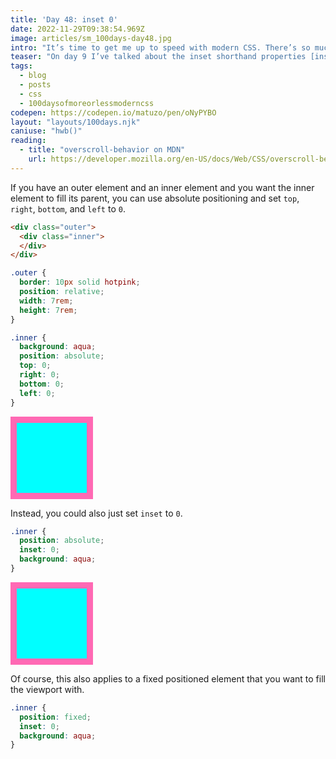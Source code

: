```yaml
---
title: 'Day 48: inset 0'
date: 2022-11-29T09:38:54.969Z
image: articles/sm_100days-day48.jpg
intro: "It’s time to get me up to speed with modern CSS. There’s so much new in CSS that I know too little about. To change that I’ve started [#100DaysOfMoreOrLessModernCSS](/blog/2022/100-days-of-more-or-less-modern-css/). Why more or less modern CSS? Because some topics will be about cutting-edge features, while other stuff has been around for quite a while already, but I just have little to no experience with it."
teaser: "On day 9 I’ve talked about the inset shorthand properties [inset, inset-inline, and inset-block](/blog/2022/100daysof-day3/). I don’t believe that I will need those often, but `inset` can come in handy when you want one element to fill another element entirely."
tags:
  - blog
  - posts
  - css
  - 100daysofmoreorlessmoderncss
codepen: https://codepen.io/matuzo/pen/oNyPYBO
layout: "layouts/100days.njk"
caniuse: "hwb()"
reading:
  - title: "overscroll-behavior on MDN"
    url: https://developer.mozilla.org/en-US/docs/Web/CSS/overscroll-behavior
---
```

If you have an outer element and an inner element and you want the inner element to fill its parent, you can use absolute positioning and set `top`, `right`, `bottom`, and `left` to `0`.

```html
<div class="outer">
  <div class="inner">
  </div>
</div>
```

<style>
  .outer {
  border: 10px solid hotpink;
  position: relative;
  width: 7rem;
  height: 7rem;
}

.inner {
  background: aqua;
  position: absolute;
  top: 0;
  right: 0;
  bottom: 0;
  left: 0;
}

.inner2 {
  position: absolute;
  inset: 0;
  background: aqua;
}
</style>

```css
.outer {
  border: 10px solid hotpink;
  position: relative;
  width: 7rem;
  height: 7rem;
}

.inner {
  background: aqua;
  position: absolute;
  top: 0;
  right: 0;
  bottom: 0;
  left: 0;
}
```

<div class="outer">
  <div class="inner">
  </div>
</div>

Instead, you could also just set `inset` to `0`.

```css
.inner {
  position: absolute;
  inset: 0;
  background: aqua;
}
```

<div class="outer">
  <div class="inner2">
  </div>
</div>

Of course, this also applies to a fixed positioned element that you want to fill the viewport with.

```css
.inner {
  position: fixed;
  inset: 0;
  background: aqua;
}
```

